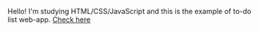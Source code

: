 Hello! I'm studying HTML/CSS/JavaScript and this is the example of to-do list web-app.
[Check here](https://galachernikova.github.io/todo-list/)

